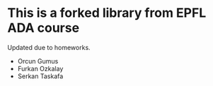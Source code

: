# This is a forked library from EPFL ADA course


Updated due to homeworks.


* Orcun Gumus
* Furkan Ozkalay
* Serkan Taskafa
